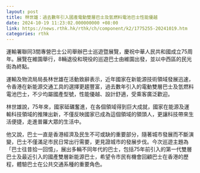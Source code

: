 ```yaml
---
layout: post
title: 林世雄：過去數年引入國產電動雙層巴士及氫燃料電池巴士性能優越
date: 2024-10-19 11:23:02.000000000 +08:00
link: https://news.rthk.hk/rthk/ch/component/k2/1775255-20241019.htm
categories: rthk
---
```


運輸署聯同3間專營巴士公司舉辦巴士巡遊暨展覽，慶祝中華人民共和國成立75周年。展覽在維園舉行，8輛退役和現役的巡遊巴士由維園出發，並以中西區的民光街為終點。

運輸及物流局局長林世雄在活動致辭表示，近年國家在新能源技術領域發展迅速，令香港在新能源交通工具的選擇更趨豐富，過去數年引入的電動雙層巴士及氫燃料電池巴士，不少均屬國產型號，性能優越、設計舒適，受乘客廣泛歡迎。

林世雄說，75年來，國家砥礪奮進，在各個領域得到巨大成就，國家在能源及運輸科技領域的推陳出新，不僅反映國家已成為這個領域的領頭人，更讓科技帶來生活便捷，走進普羅大眾的生活中。

他又說，巴士一直是香港經濟及民生不可或缺的重要部分，隨著城市發展而不斷演變，巴士不僅滿足市民日常出行需要，更見證城市的發展步伐。今次巡遊主題為「巴士往昔拾一回憶」，展出多輛不同年代的巴士，包括75年前引入的第一代雙層巴士及最近引入的國產雙層新能源巴士，希望令市民有機會回顧巴士在香港的歷程，體驗巴士在公共交通系種的重要角色。

